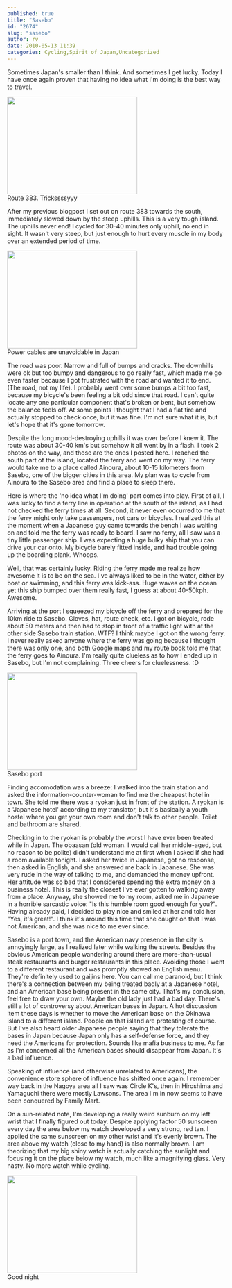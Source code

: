```yaml
---
published: true
title: "Sasebo"
id: "2674"
slug: "sasebo"
author: rv
date: 2010-05-13 11:39
categories: Cycling,Spirit of Japan,Uncategorized
---
```

Sometimes Japan's smaller than I think. And sometimes I get lucky. Today I have once again proven that having no idea what I'm doing is the best way to travel.

<div class="caption">
<a href="https://s3.amazonaws.com/cfwblog/uploads/2010/05/img_34151.jpg"><img class="size-medium wp-image-2676" title="IMG_3415" src="https://s3.amazonaws.com/cfwblog/uploads/2010/05/img_34151.jpg?w=300" alt="" width="300" height="225" /></a>
<div class="caption-text">Route 383. Trickssssyyy</div>
</div>

After my previous blogpost I set out on route 383 towards the south, immediately slowed down by the steep uphills. This is a very tough island. The uphills never end! I cycled for 30-40 minutes only uphill, no end in sight. It wasn't very steep, but just enough to hurt every muscle in my body over an extended period of time.

<div class="caption">
<a href="https://s3.amazonaws.com/cfwblog/uploads/2010/05/img_3416.jpg"><img class="size-medium wp-image-2677" title="IMG_3416" src="https://s3.amazonaws.com/cfwblog/uploads/2010/05/img_3416.jpg?w=300" alt="" width="300" height="225" /></a>
<div class="caption-text">Power cables are unavoidable in Japan</div>
</div>

The road was poor. Narrow and full of bumps and cracks. The downhills were ok but too bumpy and dangerous to go really fast, which made me go even faster because I got frustrated with the road and wanted it to end. (The road, not my life). I probably went over some bumps a bit too fast, because my bicycle's been feeling a bit odd since that road. I can't quite locate any one particular component that's broken or bent, but somehow the balance feels off. At some points I thought that I had a flat tire and actually stopped to check once, but it was fine. I'm not sure what it is, but let's hope that it's gone tomorrow.

Despite the long mood-destroying uphills it was over before I knew it. The route was about 30-40 km's but somehow it all went by in a flash. I took 2 photos on the way, and those are the ones I posted here. I reached the south part of the island, located the ferry and went on my way. The ferry would take me to a place called Ainoura, about 10-15 kilometers from Sasebo, one of the bigger cities in this area. My plan was to cycle from Ainoura to the Sasebo area and find a place to sleep there.

Here is where the 'no idea what I'm doing' part comes into play. First of all, I was lucky to find a ferry line in operation at the south of the island, as I had not checked the ferry times at all. Second, it never even occurred to me that the ferry might only take passengers, not cars or bicycles. I realized this at the moment when a Japanese guy came towards the bench I was waiting on and told me the ferry was ready to board. I saw no ferry, all I saw was a tiny little passenger ship. I was expecting a huge bulky ship that you can drive your car onto. My bicycle barely fitted inside, and had trouble going up the boarding plank. Whoops.

Well, that was certainly lucky. Riding the ferry made me realize how awesome it is to be on the sea. I've always liked to be in the water, either by boat or swimming, and this ferry was kick-ass. Huge waves on the ocean yet this ship bumped over them really fast, I guess at about 40-50kph. Awesome.

Arriving at the port I squeezed my bicycle off the ferry and prepared for the 10km ride to Sasebo. Gloves, hat, route check, etc. I got on bicycle, rode about 50 meters and then had to stop in front of a traffic light with at the other side Sasebo train station. WTF? I think maybe I got on the wrong ferry. I never really asked anyone where the ferry was going because I thought there was only one, and both Google maps and my route book told me that the ferry goes to Ainoura. I'm really quite clueless as to how I ended up in Sasebo, but I'm not complaining. Three cheers for cluelessness. :D

<div class="caption">
<a href="https://s3.amazonaws.com/cfwblog/uploads/2010/05/img_3445.jpg"><img class="size-medium wp-image-2678" title="IMG_3445" src="https://s3.amazonaws.com/cfwblog/uploads/2010/05/img_3445.jpg?w=300" alt="" width="300" height="225" /></a>
<div class="caption-text">Sasebo port</div>
</div>

Finding accomodation was a breeze: I walked into the train station and asked the information-counter-woman to find me the cheapest hotel in town. She told me there was a ryokan just in front of the station. A ryokan is a 'Japanese hotel' according to my translator, but it's basically a youth hostel where you get your own room and don't talk to other people. Toilet and bathroom are shared.

Checking in to the ryokan is probably the worst I have ever been treated while in Japan. The obaasan (old woman. I would call her middle-aged, but no reason to be polite) didn't understand me at first when I asked if she had a room available tonight. I asked her twice in Japanese, got no response, then asked in English, and she answered me back in Japanese. She was very rude in the way of talking to me, and demanded the money upfront. Her attitude was so bad that I considered spending the extra money on a business hotel. This is really the closest I've ever gotten to walking away from a place. Anyway, she showed me to my room, asked me in Japanese in a horrible sarcastic voice: "Is this humble room good enough for you?". Having already paid, I decided to play nice and smiled at her and told her "Yes, it's great!". I think it's around this time that she caught on that I was not American, and she was nice to me ever since.

Sasebo is a port town, and the American navy presence in the city is annoyingly large, as I realized later while walking the streets. Besides the obvious American people wandering around there are more-than-usual steak restaurants and burger restaurants in this place. Avoiding those I went to a different restaurant and was promptly showed an English menu. They're definitely used to gaijins here. You can call me paranoid, but I think there's a connection between my being treated badly at a Japanese hotel, and an American base being present in the same city. That's my conclusion, feel free to draw your own. Maybe the old lady just had a bad day. There's still a lot of controversy about American bases in Japan. A hot discussion item these days is whether to move the American base on the Okinawa island to a different island. People on that island are protesting of course. But I've also heard older Japanese people saying that they tolerate the bases in Japan because Japan only has a self-defense force, and they need the Americans for protection. Sounds like mafia business to me. As far as I'm concerned all the American bases should disappear from Japan. It's a bad influence.

Speaking of influence (and otherwise unrelated to Americans), the convenience store sphere of influence has shifted once again. I remember way back in the Nagoya area all I saw was Circle K's, then in Hiroshima and Yamaguchi there were mostly Lawsons. The area I'm in now seems to have been conquered by Family Mart.

On a sun-related note, I'm developing a really weird sunburn on my left wrist that I finally figured out today. Despite applying factor 50 sunscreen every day the area below my watch developed a very strong, red tan. I applied the same sunscreen on my other wrist and it's evenly brown. The area above my watch (close to my hand) is also normally brown. I am theorizing that my big shiny watch is actually catching the sunlight and focusing it on the place below my watch, much like a magnifying glass. Very nasty. No more watch while cycling.

<div class="caption">
<a href="https://s3.amazonaws.com/cfwblog/uploads/2010/05/img_3442.jpg"><img class="size-medium wp-image-2679" title="IMG_3442" src="https://s3.amazonaws.com/cfwblog/uploads/2010/05/img_3442.jpg?w=300" alt="" width="300" height="225" /></a>
<div class="caption-text">Good night</div>
</div>